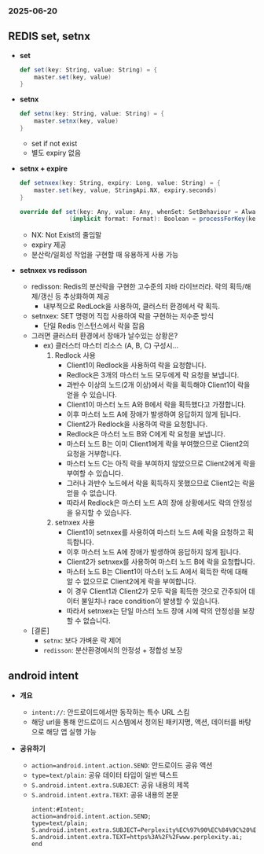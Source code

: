 ### 2025-06-20

## REDIS set, setnx
- **set**
    ```scala
    def set(key: String, value: String) = {
        master.set(key, value)
    }
    ```

- **setnx**
    ```scala
    def setnx(key: String, value: String) = {
        master.setnx(key, value)
    }
    ```
    - set if not exist
    - 별도 expiry 없음

- **setnx + expire**
    ```scala
    def setnxex(key: String, expiry: Long, value: String) = {
        master.set(key, value, StringApi.NX, expiry.seconds)
    }
  
    override def set(key: Any, value: Any, whenSet: SetBehaviour = Always, expire: Duration = null)
                  (implicit format: Format): Boolean = processForKey(key)(_.set(key, value, whenSet, expire))
    ```
    - NX: Not Exist의 줄임말
    - expiry 제공
    - 분산락/일회성 작업을 구현할 때 유용하게 사용 가능

- **setnxex vs redisson**
  - redisson: Redis의 분산락을 구현한 고수준의 자바 라이브러라. 락의 획득/해제/갱신 등 추상화하여 제공
    - 내부적으로 RedLock을 사용하여, 클러스터 환경에서 락 획득. 
  - setnxex: SET 명령어 직접 사용하여 락을 구현하는 저수준 방식
    - 단일 Redis 인스턴스에서 락을 잡음
  - 그러면 클러스터 환경에서 장애가 날수있는 상황은? 
    - ex) 클러스터 마스터 리소스 (A, B, C) 구성시...
        1. Redlock 사용
           - Client1이 Redlock을 사용하여 락을 요청합니다.
           - Redlock은 3개의 마스터 노드 모두에게 락 요청을 보냅니다.
           - 과반수 이상의 노드(2개 이상)에서 락을 획득해야 Client1이 락을 얻을 수 있습니다.
           - Client1이 마스터 노드 A와 B에서 락을 획득했다고 가정합니다.
           - 이후 마스터 노드 A에 장애가 발생하여 응답하지 않게 됩니다.
           - Client2가 Redlock을 사용하여 락을 요청합니다.
           - Redlock은 마스터 노드 B와 C에게 락 요청을 보냅니다.
           - 마스터 노드 B는 이미 Client1에게 락을 부여했으므로 Client2의 요청을 거부합니다.
           - 마스터 노드 C는 아직 락을 부여하지 않았으므로 Client2에게 락을 부여할 수 있습니다.
           - 그러나 과반수 노드에서 락을 획득하지 못했으므로 Client2는 락을 얻을 수 없습니다.
           - 따라서 Redlock은 마스터 노드 A의 장애 상황에서도 락의 안정성을 유지할 수 있습니다.
        2. setnxex 사용
           - Client1이 setnxex를 사용하여 마스터 노드 A에 락을 요청하고 획득합니다.
           - 이후 마스터 노드 A에 장애가 발생하여 응답하지 않게 됩니다.
           - Client2가 setnxex를 사용하여 마스터 노드 B에 락을 요청합니다.
           - 마스터 노드 B는 Client1이 마스터 노드 A에서 획득한 락에 대해 알 수 없으므로 Client2에게 락을 부여합니다.
           - 이 경우 Client1과 Client2가 모두 락을 획득한 것으로 간주되어 데이터 불일치나 race condition이 발생할 수 있습니다.
           - 따라서 setnxex는 단일 마스터 노드 장애 시에 락의 안정성을 보장할 수 없습니다.
  - [결론]
    - `setnx`: 보다 가벼운 락 제어
    - `redisson`: 분산환경에서의 안정성 + 정합성 보장

## android intent
- **개요**
  - `intent://`: 안드로이드에서만 동작하는 특수 URL 스킴
  - 해당 url을 통해 안드로이드 시스템에서 정의된 패키지명, 액션, 데이터를 바탕으로 해당 앱 실행 가능

- **공유하기**
  - `action=android.intent.action.SEND`: 안드로이드 공유 액션
  - `type=text/plain`: 공유 데이터 타입이 일반 텍스트
  - `S.android.intent.extra.SUBJECT`: 공유 내용의 제목
  - `S.android.intent.extra.TEXT`: 공유 내용의 본문
    ```
    intent:#Intent;
    action=android.intent.action.SEND;
    type=text/plain;
    S.android.intent.extra.SUBJECT=Perplexity%EC%97%90%EC%84%9C%20%EA%B3%B5%EC%9C%A0;
    S.android.intent.extra.TEXT=https%3A%2F%2Fwww.perplexity.ai;
    end
    ```
